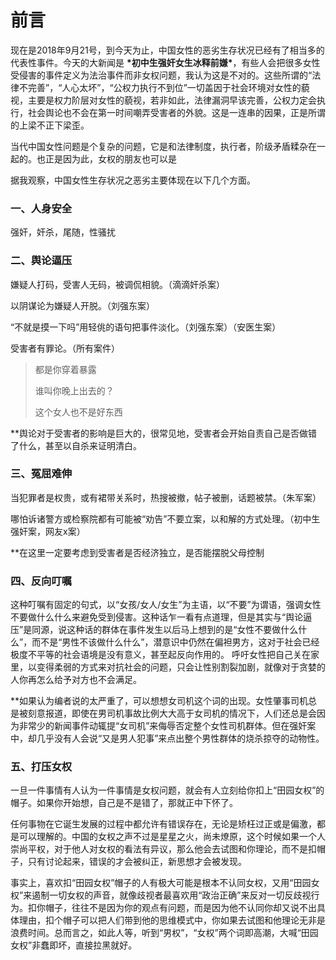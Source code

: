 # 前言

现在是2018年9月21号，到今天为止，中国女性的恶劣生存状况已经有了相当多的代表性事件。今天的大新闻是 **\*初中生强奸女生冰释前嫌\***，有些人会把很多女性受侵害的事件定义为法治事件而非女权问题，我认为这是不对的。这些所谓的“法律不完善”，“人心太坏”，“公权力执行不到位”一切盖因于社会环境对女性的藐视，主要是权力阶层对女性的藐视，若非如此，法律漏洞早该完善，公权力定会执行，社会舆论也不会在第一时间嘲弄受害者的外貌。这是一连串的因果，正是所谓的上梁不正下梁歪。

当代中国女性问题是个复杂的问题，它是和法律制度，执行者，阶级矛盾糅杂在一起的。也正是因为此，女权的朋友也可以是

据我观察，中国女性生存状况之恶劣主要体现在以下几个方面。

### 一、**人身安全**

强奸，奸杀，尾随，性骚扰

### 二、**舆论**逼压

嫌疑人打码，受害人无码，被调侃相貌。（滴滴奸杀案）

以阴谋论为嫌疑人开脱。（刘强东案）

“不就是摸一下吗”用轻佻的语句把事件淡化。（刘强东案）（安医生案）

受害者有罪论。（所有案件）

> 都是你穿着暴露
>
> 谁叫你晚上出去的？
>
> 这个女人也不是好东西

\*\*舆论对于受害者的影响是巨大的，很常见地，受害者会开始自责自己是否做错了什么，甚至以自杀来证明清白。

### 三、冤屈难伸

当犯罪者是权贵，或有裙带关系时，热搜被撤，帖子被删，话题被禁。（朱军案）

哪怕诉诸警方或检察院都有可能被“劝告”不要立案，以和解的方式处理。（初中生强奸案，网友x案）

\*\*在这里一定要考虑到受害者是否经济独立，是否能摆脱父母控制

### 四、反向叮嘱

这种叮嘱有固定的句式，以“女孩/女人/女生”为主语，以“不要”为谓语，强调女性不要做什么什么来避免受到侵害。这种话乍一看有点道理，但是其实与“舆论逼压”是同源，说这种话的群体在事件发生以后马上想到的是“女性不要做什么什么”，而不是“男性不该做什么什么”，潜意识中仍然在偏袒男方，这对于社会已经极度不平等的社会语境是没有意义，甚至起反向作用的。 呼吁女性把自己关在家里，以变得柔弱的方式来对抗社会的问题，只会让性别割裂加剧，就像对于贪婪的人你再怎么给予对方也不会满足。

\*\*如果认为编者说的太严重了，可以想想女司机这个词的出现。女性肇事司机总是被刻意报道，即使在男司机事故比例大大高于女司机的情况下，人们还总是会因为非常少的新闻事件动辄提“女司机”来侮辱否定整个女性司机群体。但在强奸案中，却几乎没有人会说“又是男人犯事”来点出整个男性群体的烧杀掠夺的动物性。

### 五、打压女权

一旦一件事情有人认为一件事情是女权问题，就会有人立刻给你扣上“田园女权”的帽子。如果你开始想，自己是不是错了，那就正中下怀了。

任何事物在它诞生发展的过程中都允许有错误存在，无论是矫枉过正或是偏激，都是可以理解的。中国的女权之声不过是星星之火，尚未燎原，这个时候如果一个人崇尚平权，对于他人对女权的看法有异议，那么他会去试图和你理论，而不是扣帽子，只有讨论起来，错误的才会被纠正，新思想才会被发现。

事实上，喜欢扣“田园女权”帽子的人有极大可能是根本不认同女权，又用“田园女权”来遏制一切女权的声音，就像歧视者最喜欢用“政治正确”来反对一切反歧视行为。扣你帽子，往往不是因为你的观点有问题，而是因为他不认同你却又说不出具体理由，扣个帽子可以把人们带到他的思维模式中，你如果去试图和他理论无非是浪费时间。总而言之，如此人等，听到“男权”，“女权”两个词即高潮，大喊“田园女权”非蠢即坏，直接拉黑就好。



